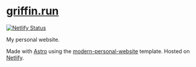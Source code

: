 # [griffin.run](griffin.run)

[![Netlify Status](https://api.netlify.com/api/v1/badges/ca8896a9-c795-4385-a830-1aa01b9bded4/deploy-status)](https://app.netlify.com/sites/griffin-run/deploys)

My personal website.

Made with [Astro](https://astro.build/) using the [modern-personal-website](https://github.com/manuelernestog/astro-modern-personal-website) template. Hosted on [Netlify](https://www.netlify.com/).
